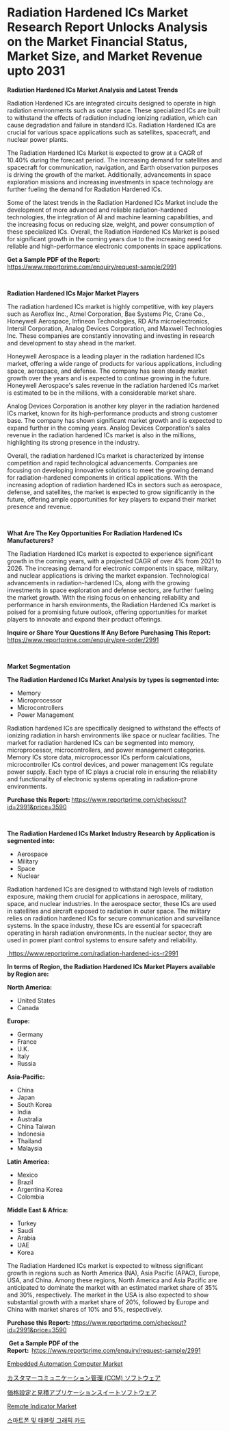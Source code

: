 <p><h1>Radiation Hardened ICs Market Research Report Unlocks Analysis on the Market Financial Status, Market Size, and Market Revenue upto 2031</h1></p><p><strong>Radiation Hardened ICs Market Analysis and Latest Trends</strong></p>
<p><p>Radiation Hardened ICs are integrated circuits designed to operate in high radiation environments such as outer space. These specialized ICs are built to withstand the effects of radiation including ionizing radiation, which can cause degradation and failure in standard ICs. Radiation Hardened ICs are crucial for various space applications such as satellites, spacecraft, and nuclear power plants.</p><p>The Radiation Hardened ICs Market is expected to grow at a CAGR of 10.40% during the forecast period. The increasing demand for satellites and spacecraft for communication, navigation, and Earth observation purposes is driving the growth of the market. Additionally, advancements in space exploration missions and increasing investments in space technology are further fueling the demand for Radiation Hardened ICs.</p><p>Some of the latest trends in the Radiation Hardened ICs Market include the development of more advanced and reliable radiation-hardened technologies, the integration of AI and machine learning capabilities, and the increasing focus on reducing size, weight, and power consumption of these specialized ICs. Overall, the Radiation Hardened ICs Market is poised for significant growth in the coming years due to the increasing need for reliable and high-performance electronic components in space applications.</p></p>
<p><strong>Get a Sample PDF of the Report:&nbsp;</strong> <a href="https://www.reportprime.com/enquiry/request-sample/2991">https://www.reportprime.com/enquiry/request-sample/2991</a></p>
<p>&nbsp;</p>
<p><strong>Radiation Hardened ICs Major Market Players</strong></p>
<p><p>The radiation hardened ICs market is highly competitive, with key players such as Aeroflex Inc., Atmel Corporation, Bae Systems Plc, Crane Co., Honeywell Aerospace, Infineon Technologies, RD Alfa microelectronics, Intersil Corporation, Analog Devices Corporation, and Maxwell Technologies Inc. These companies are constantly innovating and investing in research and development to stay ahead in the market.</p><p>Honeywell Aerospace is a leading player in the radiation hardened ICs market, offering a wide range of products for various applications, including space, aerospace, and defense. The company has seen steady market growth over the years and is expected to continue growing in the future. Honeywell Aerospace's sales revenue in the radiation hardened ICs market is estimated to be in the millions, with a considerable market share.</p><p>Analog Devices Corporation is another key player in the radiation hardened ICs market, known for its high-performance products and strong customer base. The company has shown significant market growth and is expected to expand further in the coming years. Analog Devices Corporation's sales revenue in the radiation hardened ICs market is also in the millions, highlighting its strong presence in the industry.</p><p>Overall, the radiation hardened ICs market is characterized by intense competition and rapid technological advancements. Companies are focusing on developing innovative solutions to meet the growing demand for radiation-hardened components in critical applications. With the increasing adoption of radiation hardened ICs in sectors such as aerospace, defense, and satellites, the market is expected to grow significantly in the future, offering ample opportunities for key players to expand their market presence and revenue.</p></p>
<p>&nbsp;</p>
<p><strong>What Are The Key Opportunities For Radiation Hardened ICs Manufacturers?</strong></p>
<p><p>The Radiation Hardened ICs market is expected to experience significant growth in the coming years, with a projected CAGR of over 4% from 2021 to 2026. The increasing demand for electronic components in space, military, and nuclear applications is driving the market expansion. Technological advancements in radiation-hardened ICs, along with the growing investments in space exploration and defense sectors, are further fueling the market growth. With the rising focus on enhancing reliability and performance in harsh environments, the Radiation Hardened ICs market is poised for a promising future outlook, offering opportunities for market players to innovate and expand their product offerings.</p></p>
<p><strong>Inquire or Share Your Questions If Any Before Purchasing This Report:</strong> <a href="https://www.reportprime.com/enquiry/pre-order/2991">https://www.reportprime.com/enquiry/pre-order/2991</a></p>
<p>&nbsp;</p>
<p><strong>Market Segmentation</strong></p>
<p><strong>The Radiation Hardened ICs Market Analysis by types is segmented into:</strong></p>
<p><ul><li>Memory</li><li>Microprocessor</li><li>Microcontrollers</li><li>Power Management</li></ul></p>
<p><p>Radiation hardened ICs are specifically designed to withstand the effects of ionizing radiation in harsh environments like space or nuclear facilities. The market for radiation hardened ICs can be segmented into memory, microprocessor, microcontrollers, and power management categories. Memory ICs store data, microprocessor ICs perform calculations, microcontroller ICs control devices, and power management ICs regulate power supply. Each type of IC plays a crucial role in ensuring the reliability and functionality of electronic systems operating in radiation-prone environments.</p></p>
<p><strong>Purchase this Report:&nbsp;</strong><a href="https://www.reportprime.com/checkout?id=2991&price=3590">https://www.reportprime.com/checkout?id=2991&price=3590</a></p>
<p>&nbsp;</p>
<p><strong>The Radiation Hardened ICs Market Industry Research by Application is segmented into:</strong></p>
<p><ul><li>Aerospace</li><li>Military</li><li>Space</li><li>Nuclear</li></ul></p>
<p><p>Radiation hardened ICs are designed to withstand high levels of radiation exposure, making them crucial for applications in aerospace, military, space, and nuclear industries. In the aerospace sector, these ICs are used in satellites and aircraft exposed to radiation in outer space. The military relies on radiation hardened ICs for secure communication and surveillance systems. In the space industry, these ICs are essential for spacecraft operating in harsh radiation environments. In the nuclear sector, they are used in power plant control systems to ensure safety and reliability.</p></p>
<p><a href="https://www.reportprime.com/radiation-hardened-ics-r2991">&nbsp;https://www.reportprime.com/radiation-hardened-ics-r2991</a></p>
<p><strong>In terms of Region, the Radiation Hardened ICs Market Players available by Region are:</strong></p>
<p>
    <p> <strong> North America: </strong>
        <ul>
            <li>United States</li>
            <li>Canada</li>
        </ul>
        </p> 
    <p> <strong> Europe: </strong>
        <ul>
            <li>Germany</li>
            <li>France</li>
            <li>U.K.</li>
            <li>Italy</li>
            <li>Russia</li>
        </ul>
        </p> 
    <p> <strong> Asia-Pacific: </strong>
        <ul>
            <li>China</li>
            <li>Japan</li>
            <li>South Korea</li>
            <li>India</li>
            <li>Australia</li>
            <li>China Taiwan</li>
            <li>Indonesia</li>
            <li>Thailand</li>
            <li>Malaysia</li>
        </ul>
        </p> 
    <p> <strong> Latin America: </strong>
        <ul>
            <li>Mexico</li>
            <li>Brazil</li>
            <li>Argentina Korea</li>
            <li>Colombia</li>
        </ul>
        </p> 
    <p> <strong> Middle East & Africa: </strong>
        <ul>
            <li>Turkey</li>
            <li>Saudi</li>
            <li>Arabia</li>
            <li>UAE</li>
            <li>Korea</li>
        </ul>
    </p>
    </p>
<p><p>The Radiation Hardened ICs market is expected to witness significant growth in regions such as North America (NA), Asia Pacific (APAC), Europe, USA, and China. Among these regions, North America and Asia Pacific are anticipated to dominate the market with an estimated market share of 35% and 30%, respectively. The market in the USA is also expected to show substantial growth with a market share of 20%, followed by Europe and China with market shares of 10% and 5%, respectively.</p></p>
<p><strong>Purchase this Report: </strong><a href="https://www.reportprime.com/checkout?id=2991&price=3590">https://www.reportprime.com/checkout?id=2991&price=3590</a></p>
<p>&nbsp;<strong>Get a Sample PDF of the Report:&nbsp;&nbsp;</strong><a href="https://www.reportprime.com/enquiry/request-sample/2991">https://www.reportprime.com/enquiry/request-sample/2991</a></p>
<p><strong></strong></p>
<p><p><a href="https://github.com/EveKerluke2023/Market-Research-Report-List-2/blob/main/embedded-automation-computer-market.md">Embedded Automation Computer Market</a></p><p><a href="https://github.com/DwightHuels1/Market-Research-Report-List-3/blob/main/522005983116.md">カスタマーコミュニケーション管理 (CCM) ソフトウェア</a></p><p><a href="https://github.com/tanyaali3/Market-Research-Report-List-3/blob/main/153431283115.md">価格設定と見積アプリケーションスイートソフトウェア</a></p><p><a href="https://github.com/angeliabkratze/Market-Research-Report-List-2/blob/main/remote-indicator-market.md">Remote Indicator Market</a></p><p><a href="https://github.com/marufmohassin05/Market-Research-Report-List-2/blob/main/1312563103217.md">스마트폰 및 태블릿 그래픽 카드</a></p></p>